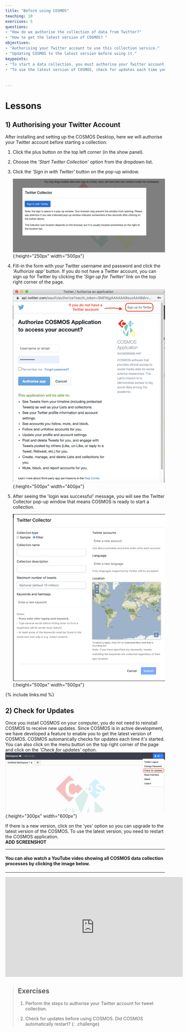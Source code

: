 ```yaml
---
title: "Before using COSMOS"
teaching: 10
exercises: 5
questions:
- "How do we authorise the collection of data from Twitter?"
- "How to get the latest version of COSMOS? "
objectives:
- "Authorising your Twitter account to use this collection service."
- "Updating COSMOS to the latest version before using it."
keypoints:
- "To start a data collection, you must authorise your Twitter account."
- "To use the latest version of COSMOS, check for updates each time you run it. "


---
```


# Lessons

## 1) Authorising your Twitter Account
After installing and setting up the COSMOS Desktop, here we will authorise your Twitter account before starting a collection:
1. Click the plus button on the top left corner (in the show panel).
2. Choose the *'Start Twitter Collection'* option from the dropdown list.
3. Click the *'Sign in with Twitter'* button on the pop-up window. 

    ![sign with twitter](../fig/sign_twitter.png){:height="250px" width="500px"}

4. Fill-in the form with your Twitter username and password and click the *'Authorize app'* button. If you do not have a Twitter account, you can sign up for Twitter by clicking the *'Sign up for Twitter'* link on the top right corner of the page.

    ![sign with twitter form](../fig/authentication.png){:height="500px" width="400px"}

5. After seeing the 'login was successful' message, you will see the Twitter Collector pop-up window that means COSMOS is ready to start a collection.

    ![Twitter Collector](../fig/Twitter_Collector.png){:height="500px" width="500px"}

{% include links.md %}

## 2) Check for Updates
Once you install COSMOS on your computer, you do not need to reinstall COSMOS to receive new updates. Since COSMOS is in active development, we have developed a feature to enable you to get the latest version of COSMOS.  COSMOS automarically checks for updates each time it's started. You can also click on the menu button on the top right corner of the page and click on the *'Check for updates'* option. 
![Check for updates](../fig/Check_for_updates.png){:height="300px" width="600px"}

If there is a new version, click on the 'yes' option so you can upgrade to the latest version of the COSMOS. To use the latest version, you need to restart the COSMOS application.  
**ADD SCREENSHOT**

***  
#### You can also watch a YouTube video showing all COSMOS data collection processes by clicking the image below.
***

<iframe width="560" height="315" src="https://www.youtube.com/embed/YogOGSZkjO8" title="YouTube video player" frameborder="0" allow="accelerometer; autoplay; clipboard-write; encrypted-media; gyroscope; picture-in-picture" allowfullscreen></iframe>

> ## Exercises
> 1) Perform the steps to authorise your Twitter account for tweet collection.
>
> 2) Check for updates before using COSMOS. Did COSMOS automatically restart?
{: .challenge}
